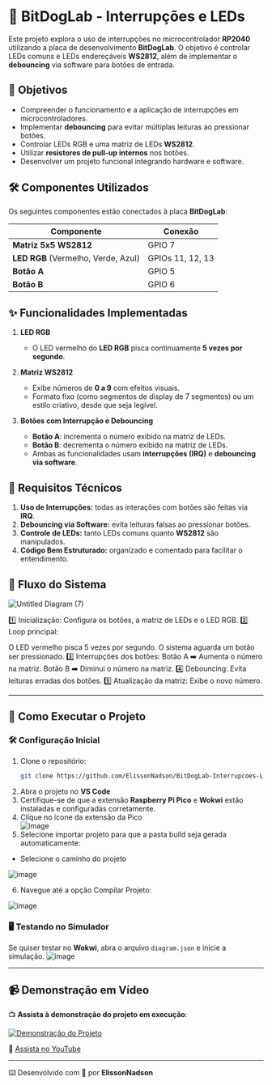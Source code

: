 # 🚀 BitDogLab - Interrupções e LEDs  

Este projeto explora o uso de interrupções no microcontrolador **RP2040** utilizando a placa de desenvolvimento **BitDogLab**. O objetivo é controlar LEDs comuns e LEDs endereçáveis **WS2812**, além de implementar o **debouncing** via software para botões de entrada.  

## 🎯 Objetivos  
- Compreender o funcionamento e a aplicação de interrupções em microcontroladores.  
- Implementar **debouncing** para evitar múltiplas leituras ao pressionar botões.  
- Controlar LEDs RGB e uma matriz de LEDs **WS2812**.  
- Utilizar **resistores de pull-up internos** nos botões.  
- Desenvolver um projeto funcional integrando hardware e software.  

## 🛠 Componentes Utilizados  
Os seguintes componentes estão conectados à placa **BitDogLab**:  

| Componente | Conexão |
|------------|---------|
| **Matriz 5x5 WS2812** | GPIO 7 |
| **LED RGB** (Vermelho, Verde, Azul) | GPIOs 11, 12, 13 |
| **Botão A** | GPIO 5 |
| **Botão B** | GPIO 6 |

## ✨ Funcionalidades Implementadas  
1. **LED RGB**  
   - O LED vermelho do **LED RGB** pisca continuamente **5 vezes por segundo**.  
   
2. **Matriz WS2812**  
   - Exibe números de **0 a 9** com efeitos visuais.  
   - Formato fixo (como segmentos de display de 7 segmentos) ou um estilo criativo, desde que seja legível.  

3. **Botões com Interrupção e Debouncing**  
   - **Botão A**: incrementa o número exibido na matriz de LEDs.  
   - **Botão B**: decrementa o número exibido na matriz de LEDs.  
   - Ambas as funcionalidades usam **interrupções (IRQ)** e **debouncing via software**.  

## 🔧 Requisitos Técnicos  
1. **Uso de Interrupções:** todas as interações com botões são feitas via **IRQ**.  
2. **Debouncing via Software:** evita leituras falsas ao pressionar botões.  
3. **Controle de LEDs:** tanto LEDs comuns quanto **WS2812** são manipulados.  
4. **Código Bem Estruturado:** organizado e comentado para facilitar o entendimento.  



## 🔄 Fluxo do Sistema
![Untitled Diagram (7)](https://github.com/user-attachments/assets/7b70ba6f-d484-4751-b033-ff5212fd04b8)

1️⃣ Inicialização: Configura os botões, a matriz de LEDs e o LED RGB.
2️⃣ Loop principal:

O LED vermelho pisca 5 vezes por segundo.
O sistema aguarda um botão ser pressionado.
3️⃣ Interrupções dos botões:
Botão A ➡️ Aumenta o número na matriz.
Botão B ➡️ Diminui o número na matriz.
4️⃣ Debouncing: Evita leituras erradas dos botões.
5️⃣ Atualização da matriz: Exibe o novo número.

---

## 🚀 Como Executar o Projeto

### 🛠️ Configuração Inicial
1. Clone o repositório:
   ```sh
   git clone https://github.com/ElissonNadson/BitDogLab-Interrupcoes-LEDs
   ```
2. Abra o projeto no **VS Code** 
3. Certifique-se de que a extensão **Raspberry Pi Pico** e  **Wokwi** estão instaladas e configuradas corretamente.
4. Clique no ícone da extensão da Pico<br>
![image](https://github.com/user-attachments/assets/f7f9b698-a829-4ae7-a716-8e7f0a7ed835)
5. Selecione importar projeto para que a pasta build seja gerada automaticamente:<br>
  - Selecione o caminho do projeto<br>

![image](https://github.com/user-attachments/assets/776f5db4-1bff-4272-a620-73e931dd6ec3)


6. Navegue até a opção Compilar Projeto:<br>

![image](https://github.com/user-attachments/assets/7d19fc93-f11d-463a-9361-b1e6671836b6)


### 🖥️ Testando no Simulador
Se quiser testar no **Wokwi**, abra o arquivo `diagram.json` e inicie a simulação.
![image](https://github.com/user-attachments/assets/e0c33157-d348-43fb-800d-320e3dc7025f)


---

## 📹 Demonstração em Vídeo  
📺 **Assista à demonstração do projeto em execução**:  

[![Demonstração do Projeto](https://img.youtube.com/vi/OXyGP3hYkRg/0.jpg)](https://youtu.be/OXyGP3hYkRg)  

🔗 [Assista no YouTube](https://youtu.be/OXyGP3hYkRg)  


---

⌨️ Desenvolvido com 💙 por **ElissonNadson**

